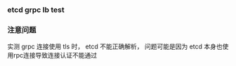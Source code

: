 ### etcd grpc lb test 


### 注意问题

实测 grpc 连接使用 tls 时， etcd 不能正确解析， 问题可能是因为 etcd 本身也使用rpc连接导致连接认证不能通过